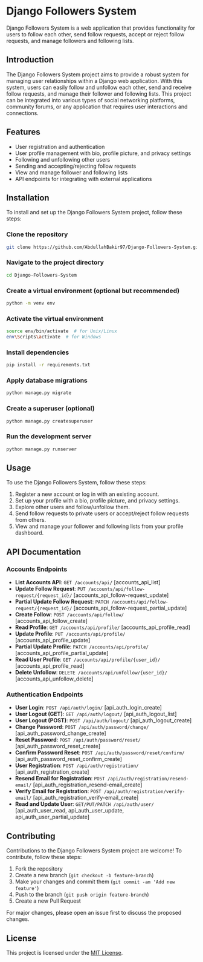 # Django Followers System

Django Followers System is a web application that provides functionality for users to follow each other, send follow requests, accept or reject follow requests, and manage followers and following lists.


## Introduction

The Django Followers System project aims to provide a robust system for managing user relationships within a Django web application. With this system, users can easily follow and unfollow each other, send and receive follow requests, and manage their follower and following lists. This project can be integrated into various types of social networking platforms, community forums, or any application that requires user interactions and connections.

## Features

- User registration and authentication
- User profile management with bio, profile picture, and privacy settings
- Following and unfollowing other users
- Sending and accepting/rejecting follow requests
- View and manage follower and following lists
- API endpoints for integrating with external applications

## Installation

To install and set up the Django Followers System project, follow these steps:


### Clone the repository
```bash
git clone https://github.com/AbdullahBakir97/Django-Followers-System.git
```

### Navigate to the project directory
```bash
cd Django-Followers-System
```

### Create a virtual environment (optional but recommended)
```bash
python -m venv env
```

### Activate the virtual environment
```bash
source env/bin/activate  # for Unix/Linux
env\Scripts\activate  # for Windows
```

### Install dependencies
```bash
pip install -r requirements.txt
```

### Apply database migrations
```bash
python manage.py migrate
```

### Create a superuser (optional)
```bash
python manage.py createsuperuser
```

### Run the development server
```bash
python manage.py runserver
```


## Usage
To use the Django Followers System, follow these steps:

1. Register a new account or log in with an existing account.
2. Set up your profile with a bio, profile picture, and privacy settings.
3. Explore other users and follow/unfollow them.
4. Send follow requests to private users or accept/reject follow requests from others.
5. View and manage your follower and following lists from your profile dashboard.

## API Documentation

### Accounts Endpoints
- **List Accounts API**: `GET /accounts/api/` [accounts_api_list]
- **Update Follow Request**: `PUT /accounts/api/follow-request/{request_id}/` [accounts_api_follow-request_update]
- **Partial Update Follow Request**: `PATCH /accounts/api/follow-request/{request_id}/` [accounts_api_follow-request_partial_update]
- **Create Follow**: `POST /accounts/api/follow/` [accounts_api_follow_create]
- **Read Profile**: `GET /accounts/api/profile/` [accounts_api_profile_read]
- **Update Profile**: `PUT /accounts/api/profile/` [accounts_api_profile_update]
- **Partial Update Profile**: `PATCH /accounts/api/profile/` [accounts_api_profile_partial_update]
- **Read User Profile**: `GET /accounts/api/profile/{user_id}/` [accounts_api_profile_read]
- **Delete Unfollow**: `DELETE /accounts/api/unfollow/{user_id}/` [accounts_api_unfollow_delete]

### Authentication Endpoints
- **User Login**: `POST /api/auth/login/` [api_auth_login_create]
- **User Logout (GET)**: `GET /api/auth/logout/` [api_auth_logout_list]
- **User Logout (POST)**: `POST /api/auth/logout/` [api_auth_logout_create]
- **Change Password**: `POST /api/auth/password/change/` [api_auth_password_change_create]
- **Reset Password**: `POST /api/auth/password/reset/` [api_auth_password_reset_create]
- **Confirm Password Reset**: `POST /api/auth/password/reset/confirm/` [api_auth_password_reset_confirm_create]
- **User Registration**: `POST /api/auth/registration/` [api_auth_registration_create]
- **Resend Email for Registration**: `POST /api/auth/registration/resend-email/` [api_auth_registration_resend-email_create]
- **Verify Email for Registration**: `POST /api/auth/registration/verify-email/` [api_auth_registration_verify-email_create]
- **Read and Update User**: `GET/PUT/PATCH /api/auth/user/` [api_auth_user_read, api_auth_user_update, api_auth_user_partial_update]


## Contributing
Contributions to the Django Followers System project are welcome! To contribute, follow these steps:

1. Fork the repository
2. Create a new branch (`git checkout -b feature-branch`)
3. Make your changes and commit them (`git commit -am 'Add new feature'`)
4. Push to the branch (`git push origin feature-branch`)
5. Create a new Pull Request

For major changes, please open an issue first to discuss the proposed changes.

## License
This project is licensed under the [MIT License](LICENSE).
